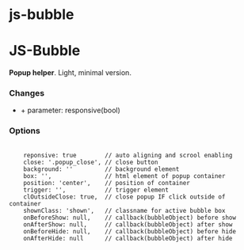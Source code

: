 # js-bubble
<h1>JS-Bubble</h1>
<p><b>Popup helper</b>. Light, minimal version.</p>
<h3>Changes</h3>
<ul>
<li> + parameter: responsive(bool)
</ul>
<h3>Options</h3>
<pre>
    <code>
    reponsive: true        // auto aligning and scrool enabling
    close: '.popup_close', // close button
    background: ''         // background element
    box: '',               // html element of popup container 
    position: 'center',    // position of container
    trigger: '',           // trigger element
    clOutsideClose: true,  // close popup IF click outside of container
    shownClass: 'shown',   // classname for active bubble box
    onBeforeShow: null,    // callback(bubbleObject) before show
    onAfterShow: null,     // callback(bubbleObject) after show
    onBeforeHide: null,    // callback(bubbleObject) before hide
    onAfterHide: null      // callback(bubbleObject) after hide
    </code>
</pre>
